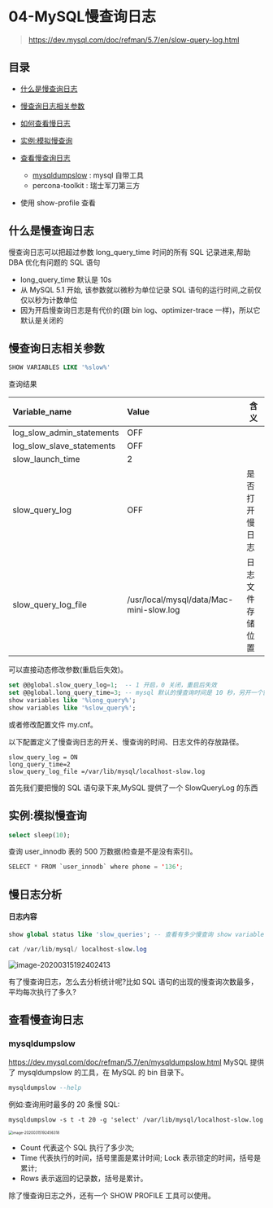 # 04-MySQL慢查询日志

> https://dev.mysql.com/doc/refman/5.7/en/slow-query-log.html

## 目录

- [什么是慢查询日志](#什么是慢查询日志)
- [慢查询日志相关参数](#慢查询日志相关参数)
- [如何查看慢日志](#如何查看慢日志)
- [实例:模拟慢查询](#实例:模拟慢查询)
- [查看慢查询日志](#查看慢查询日志)
  - [mysqldumpslow](#mysqldumpslow) : mysql 自带工具
  - percona-toolkit : 瑞士军刀第三方 

- 使用 show-profile 查看

## 什么是慢查询日志

慢查询日志可以把超过参数 long_query_time 时间的所有 SQL 记录进来,帮助 DBA 优化有问题的 SQL 语句

- long_query_time 默认是 10s
- 从 MySQL 5.1 开始, 该参数就以微秒为单位记录 SQL 语句的运行时间,之前仅仅以秒为计数单位
- 因为开启慢查询日志是有代价的(跟 bin log、optimizer-trace 一样)，所以它默认是关闭的

## 慢查询日志相关参数

```sql
SHOW VARIABLES LIKE '%slow%'
```

查询结果

| Variable\_name               | Value                                   | 含义             |
| :--------------------------- | :-------------------------------------- | ---------------- |
| log\_slow\_admin\_statements | OFF                                     |                  |
| log\_slow\_slave\_statements | OFF                                     |                  |
| slow\_launch\_time           | 2                                       |                  |
| slow\_query\_log             | OFF                                     | 是否打开慢日志   |
| slow\_query\_log\_file       | /usr/local/mysql/data/Mac-mini-slow.log | 日志文件存储位置 |

可以直接动态修改参数(重启后失效)。

```sql
set @@global.slow_query_log=1;  -- 1 开启，0 关闭，重启后失效
set @@global.long_query_time=3; -- mysql 默认的慢查询时间是 10 秒，另开一个窗口后才会查到最新值 ​
show variables like '%long_query%';
show variables like '%slow_query%';
```

或者修改配置文件 my.cnf。

以下配置定义了慢查询日志的开关、慢查询的时间、日志文件的存放路径。

```
slow_query_log = ON
long_query_time=2
slow_query_log_file =/var/lib/mysql/localhost-slow.log
```

首先我们要把慢的 SQL 语句录下来,MySQL 提供了一个 SlowQueryLog 的东西

## 实例:模拟慢查询

```sql
select sleep(10);
```

查询 user_innodb 表的 500 万数据(检查是不是没有索引)。

```java
SELECT * FROM `user_innodb` where phone = '136';
```

## 慢日志分析

#### 日志内容

```sql
show global status like 'slow_queries'; -- 查看有多少慢查询 show variables like '%slow_query%'; -- 获取慢日志目录
```

```sql
cat /var/lib/mysql/ localhost-slow.log
```

![image-20200315192402413](../../../assets/image-20200315192402413.png)

有了慢查询日志，怎么去分析统计呢?比如 SQL 语句的出现的慢查询次数最多，平均每次执行了多久?

## 查看慢查询日志

### mysqldumpslow

https://dev.mysql.com/doc/refman/5.7/en/mysqldumpslow.html
MySQL 提供了 mysqldumpslow 的工具，在 MySQL 的 bin 目录下。

```sql
mysqldumpslow --help
```

例如:查询用时最多的 20 条慢 SQL:

```
mysqldumpslow -s t -t 20 -g 'select' /var/lib/mysql/localhost-slow.log
```

<img src="../../../assets/image-20200315192456318.png" alt="image-20200315192456318" style="zoom: 50%;" />

- Count 代表这个 SQL 执行了多少次;
- Time 代表执行的时间，括号里面是累计时间; Lock 表示锁定的时间，括号是累计;
- Rows 表示返回的记录数，括号是累计。

除了慢查询日志之外，还有一个 SHOW PROFILE 工具可以使用。

